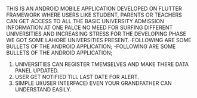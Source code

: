 THIS IS AN ANDROID MOBILE APPLICATION DEVELOPED ON FLUTTER FRAMEWORK WHERE USERS LIKE STUDENT, PARENTS OR TEACHERS CAN GET ACCESS TO ALL THE BASIC UNIVERSITY ADMISSION INFORMATION AT ONE PALCE NO MEED FOR SURFING DIFFERENT UNIVERSITIES AND INCREASING STRESS FOR THE DEVELOPING PHASE WE GOT SOME LAHORE UNIVERSITIES PRESENT.-FOLLOWING ARE SOME BULLETS OF THE ANDROID APPLICATION; 
-FOLLOWING ARE SOME BULLETS OF THE ANDROID APPLICATION; 
1. UNIVERSITIES CAN REGISTER TMEMSELVES AND MAKE THERE DATA PANEL UPDATED.
2. USER GET NOTIFIED TILL LAST DATE FOR ALERT.
3. SIMPLE UI(USER INTERFACE) EVEN YOUR GRANDFATHER CAN UNDERSTAND EASILY.

